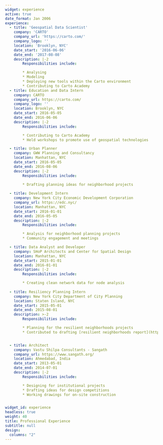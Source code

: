 ```yaml
---
widget: experience
active: true
date_format: Jan 2006
experience:
  - title: 'Geospatial Data Scientist'
    company: 'CARTO'
    company_url: 'https://carto.com/'
    company_logo: ''
    location: 'Brooklyn, NYC'
    date_start: '2016-06-06'
    date_end: '2017-08-08'
    description: |-2
        Responsibilities include:

        * Analysing
        * Modeling
        * Deploying new tools within the Carto environment
        * Contributing to Carto Academy
  - title: Education and Data Intern
    company: CARTO
    company_url: https://carto.com/
    company_logo: ''
    location: Brooklyn, NYC
    date_start: 2016-05-05
    date_end: 2016-06-06
    description: |-2
        Responsibilities include:

        * Contributing to Carto Academy
        * Held workshops to promote use of geospatial technologies

  - title: Urban Planner
    company: GWW Planning and Consultancy
    location: Manhattan, NYC
    date_start: 2016-05-05
    date_end: 2016-08-06
    description: |-2
        Responsibilities include:

        * Drafting planning ideas for neighborhood projects
        
  - title: Development Intern
    company: New York City Economic Development Corporation
    company_url: https://edc.nyc/
    location: Manhattan, NYC
    date_start: 2016-01-01
    date_end: 2016-05-05
    description: |-2
        Responsibilities include:

        * Analysis for neighborhood planning projects
        * Community engagement and meetings

  - title: Data Analyst and Developer
    company: SHoP Architects and Center for Spatial Design
    location: Manhattan, NYC
    date_start: 2015-01-01
    date_end: 2016-01-01
    description: |-2
        Responsibilities include:

        * Creating clean network data for node analysis
       
  - title: Resiliency Planning Intern
    company: New York City Department of City Planning
    location: Staten Island, NYC
    date_start: 2015-05-01
    date_end: 2015-08-01
    description: >-2
        Responsibilities include:

        * Planning for the resilient neighborhoods projects
        * Contributed to drafting [resilient neighborhoods report](https://www1.nyc.gov/assets/planning/download/pdf/plans-studies/resilient-neighborhoods/east-shore/summary-report-east-shore.pdf)


  - title: Architect
    company: Vastu Shilpa Consultants - Sangath
    company_url: https://www.sangath.org/
    location: Ahmedabad, India
    date_start: 2013-05-01
    date_end: 2014-07-01
    description: |-2
        Responsibilities include:

        * Designing for institutional projects
        * Drafting ideas for design competitions
        * Working drawings for on-site construction


widget_id: experience
headless: true
weight: 40
title: Professional Experience
subtitle: null
design:
  columns: "2"
---
```

